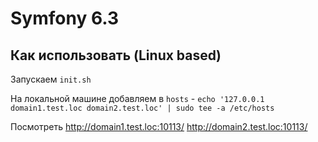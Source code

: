 # Symfony 6.3

## Как использовать (Linux based)

Запускаем `init.sh`

На локальной машине добавляем в `hosts` - `echo '127.0.0.1 domain1.test.loc domain2.test.loc' | sudo tee -a /etc/hosts`

Посмотреть http://domain1.test.loc:10113/ http://domain2.test.loc:10113/
